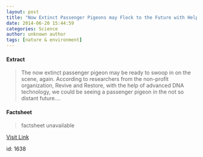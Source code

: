 ```yaml
---
layout: post
title: "Now Extinct Passenger Pigeons may Flock to the Future with Help of DNA Technology"
date: 2014-06-20 15:44:59
categories: Science
author: unknown author
tags: [nature & environment]
---
```



#### Extract
>The now extinct passenger pigeon may be ready to swoop in on the scene, again. According to researchers from the non-profit organization, Revive and Restore, with the help of advanced DNA technology, we could be seeing a passenger pigeon in the not so distant future....

#### Factsheet
>factsheet unavailable

[Visit Link](http://www.scienceworldreport.com/articles/15570/20140620/now-extinct-passenger-pigeons-may-flock-to-the-future-with-help-of-dna-technology.htm)

id:    1638
